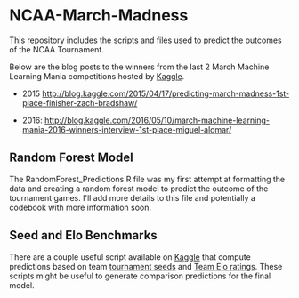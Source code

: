 # NCAA-March-Madness
This repository includes the scripts and files used to predict the outcomes of the NCAA Tournament.

Below are the blog posts to the winners from the last 2 March Machine Learning Mania competitions hosted by [Kaggle](https://www.kaggle.com/).

* 2015 http://blog.kaggle.com/2015/04/17/predicting-march-madness-1st-place-finisher-zach-bradshaw/

* 2016: http://blog.kaggle.com/2016/05/10/march-machine-learning-mania-2016-winners-interview-1st-place-miguel-alomar/


## Random Forest Model
The RandomForest_Predictions.R file was my first attempt at formatting the data and creating a random forest model to predict the outcome of the tournament games. I'll add more details to this file and potentially a codebook with more information soon.


## Seed and Elo Benchmarks
There are a couple useful script available on [Kaggle](https://www.kaggle.com/) that compute predictions based on team [tournament seeds](https://www.kaggle.com/wacaxx/march-machine-learning-mania-2016/seed-benchmark-data-table-in-r/code) and [Team Elo ratings](https://www.kaggle.com/wacaxx/march-machine-learning-mania-2016/elo-benchmark-playerratings-in-r). These scripts might be useful to generate comparison predictions for the final model. 
